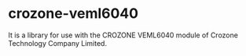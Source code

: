 # crozone-veml6040
It is a library for use with the CROZONE VEML6040 module of Crozone Technology Company Limited.
